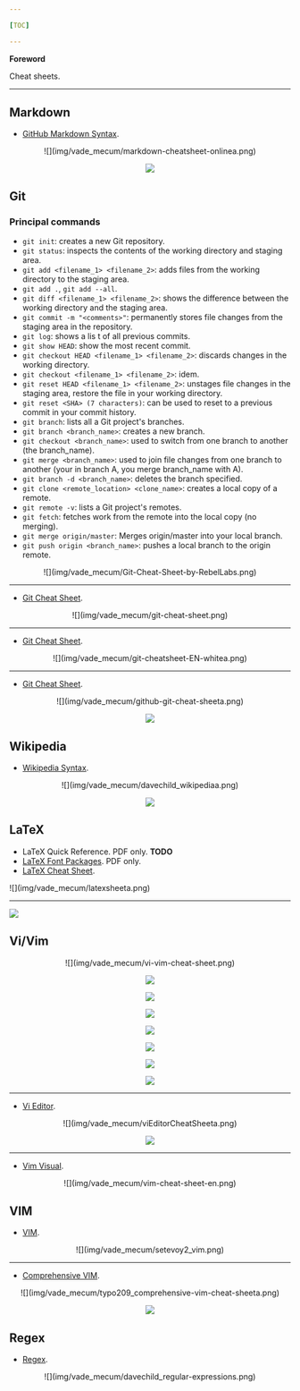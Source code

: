 ```yaml
---

[TOC]

---
```


**Foreword**

Cheat sheets.

---

## Markdown

- [GitHub Markdown Syntax](markdown-cheatsheet-online.pdf).

<center>
![](img/vade_mecum/markdown-cheatsheet-onlinea.png)

![](img/vade_mecum/markdown-cheatsheet-onlinea.png)
</center>

## Git

### Principal commands

- `git init`: creates a new Git repository.
- `git status`: inspects the contents of the working directory and staging area.
- `git add <filename_1> <filename_2>`: adds files from the working directory to the staging area.
- `git add .`, `git add --all`.
- `git diff <filename_1> <filename_2>`: shows the difference between the working directory and the staging area.
- `git commit -m "<comments>"`: permanently stores file changes from the staging area in the repository.
- `git log`: shows a lis t of all previous commits.
- `git show HEAD`: show the most recent commit.
- `git checkout HEAD <filename_1> <filename_2>`: discards changes in the working directory.
- `git checkout <filename_1> <filename_2>`: idem.
- `git reset HEAD <filename_1> <filename_2>`: unstages file changes in the staging area, restore the file in your working directory.
- `git reset <SHA> (7 characters)`: can be used to reset to a previous commit in your commit history.
- `git branch`: lists all a Git project's branches.
- `git branch <branch_name>`: creates a new branch.
- `git checkout <branch_name>`: used to switch from one branch to another (the branch_name).
- `git merge <branch_name>`: used to join file changes from one branch to another (your in branch A, you merge branch_name with A).
- `git branch -d <branch_name>`: deletes the branch specified.
- `git clone <remote_location> <clone_name>`: creates a local copy of a remote.
- `git remote -v`: lists a Git project's remotes.
- `git fetch`: fetches work from the remote into the local copy (no merging).
- `git merge origin/master`: Merges origin/master into your local branch.
- `git push origin <branch_name>`: pushes a local branch to the origin remote.

<center>
![](img/vade_mecum/Git-Cheat-Sheet-by-RebelLabs.png)
</center>

---

- [Git Cheat Sheet](git-cheat-sheet.pdf).

<center>
![](img/vade_mecum/git-cheat-sheet.png)
</center>

---

- [Git Cheat Sheet](git-cheatsheet-EN-white.pdf).

<center>
![](img/vade_mecum/git-cheatsheet-EN-whitea.png)
</center>

---

- [Git Cheat Sheet](github-git-cheat-sheet.pdf).

<center>
![](img/vade_mecum/github-git-cheat-sheeta.png)

![](img/vade_mecum/github-git-cheat-sheetb.png)
</center>

## Wikipedia

- [Wikipedia Syntax](davechild_wikipedia.pdf).

<center>
![](img/vade_mecum/davechild_wikipediaa.png)

![](img/vade_mecum/davechild_wikipediab.png)
</center>

## LaTeX

- LaTeX Quick Reference. PDF only. **TODO**
- [LaTeX Font Packages](latex-font-packages.pdf). PDF only.
- [LaTeX Cheat Sheet](latexsheet.pdf).

</center>
![](img/vade_mecum/latexsheeta.png)

---

![](img/vade_mecum/latexsheetb.png)
</center>

## Vi/Vim

<center>
![](img/vade_mecum/vi-vim-cheat-sheet.png)

![](img/vade_mecum/vi-vim-tutorial-1.png)

![](img/vade_mecum/vi-vim-tutorial-2.png)

![](img/vade_mecum/vi-vim-tutorial-3.png)

![](img/vade_mecum/vi-vim-tutorial-4.png)

![](img/vade_mecum/vi-vim-tutorial-5.png)

![](img/vade_mecum/vi-vim-tutorial-6.png)

![](img/vade_mecum/vi-vim-tutorial-7.png)
</center>

---

- [Vi Editor](viEditorCheatSheet.pdf).

<center>
![](img/vade_mecum/viEditorCheatSheeta.png)

![](img/vade_mecum/viEditorCheatSheetb.png)
</center>

---

- [Vim Visual](vim-cheat-sheet-en.pdf).

<center>
![](img/vade_mecum/vim-cheat-sheet-en.png)
</center>

## VIM

- [VIM](setevoy2_vim.pdf).

<center>
![](img/vade_mecum/setevoy2_vim.png)
</center>

---

- [Comprehensive VIM](typo209_comprehensive-vim-cheat-sheet.pdf).

<center>
![](img/vade_mecum/typo209_comprehensive-vim-cheat-sheeta.png)

![](img/vade_mecum/typo209_comprehensive-vim-cheat-sheetb.png)
</center>

## Regex

- [Regex](davechild_regular-expressions.pdf).

<center>
![](img/vade_mecum/davechild_regular-expressions.png)
</center>